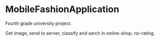 # MobileFashionApplication

Fourth grade university project. 

Get image, send to server, classify and serch in online-shop, roi-rating.
